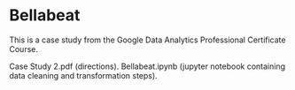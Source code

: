 # Bellabeat
This is a case study from the Google Data Analytics Professional Certificate Course.

Case Study 2.pdf (directions).
Bellabeat.ipynb (jupyter notebook containing data cleaning and transformation steps).
